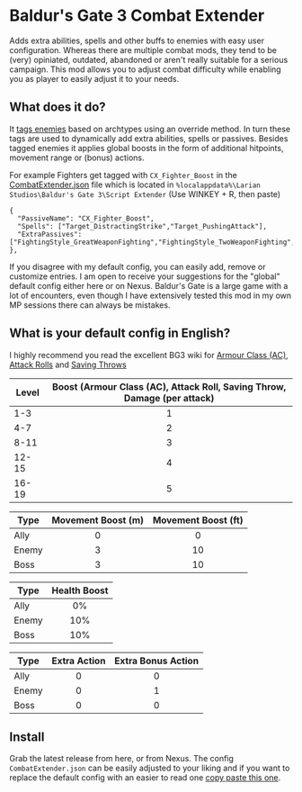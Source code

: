 # Baldur's Gate 3 Combat Extender
Adds extra abilities, spells and other buffs to enemies with easy user configuration. Whereas there are multiple combat mods, they tend to be (very) opiniated, outdated, abandoned or aren't really suitable for a serious campaign. This mod allows you to adjust combat difficulty while enabling you as player to easily adjust it to your needs.

## What does it do?
It [tags enemies](Source/Character.txt) based on archtypes using an override method. In turn these tags are used to dynamically add extra abilities, spells or passives. Besides tagged enemies it applies global boosts in the form of additional hitpoints, movement range or (bonus) actions.

For example Fighters get tagged with `CX_Fighter_Boost` in the [CombatExtender.json](Source/CombatExtender.json) file which is located in `%localappdata%\Larian Studios\Baldur's Gate 3\Script Extender` (Use WINKEY + R, then paste)
```
{
  "PassiveName": "CX_Fighter_Boost",
  "Spells": ["Target_DistractingStrike","Target_PushingAttack"],
  "ExtraPassives": ["FightingStyle_GreatWeaponFighting","FightingStyle_TwoWeaponFighting","FightingStyle_Protection"]
},
```
If you disagree with my default config, you can easily add, remove or customize entries. I am open to receive your suggestions for the "global" default config either here or on Nexus. Baldur's Gate is a large game with a lot of encounters, even though I have extensively tested this mod in my own MP sessions there can always be mistakes.

## What is your default config in English?
I highly recommend you read the excellent BG3 wiki for [Armour Class (AC)](https://bg3.wiki/wiki/Armour_Class), [Attack Rolls](https://bg3.wiki/wiki/Dice_rolls) and [Saving Throws](https://bg3.wiki/wiki/Saving_throws)

| Level | Boost (Armour Class (AC), Attack Roll, Saving Throw, Damage (per attack) |
|---|:---:|
| 1-3   | 1 |
| 4-7   | 2 |
| 8-11  | 3 |
| 12-15 | 4 |
| 16-19 | 5 |


| Type | Movement Boost (m) | Movement Boost (ft) |
|---|:--:|:---:|
| Ally  | 0 | 0 |
| Enemy | 3 | 10 |
| Boss  | 3 | 10 |

| Type | Health Boost |
|---|:--:|
| Ally  | 0% |
| Enemy | 10% |
| Boss  | 10% |

| Type | Extra Action | Extra Bonus Action |
|---|:--:|:--:|
| Ally  | 0 | 0 |
| Enemy | 0 | 1 |
| Boss  | 0 | 0 |




## Install
Grab the latest release from here, or from Nexus. The config `CombatExtender.json` can be easily adjusted to your liking and if you want to replace the default config with an easier to read one [copy paste this one](Source/CombatExtender.json).

